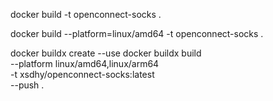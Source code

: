 

docker build -t openconnect-socks .

docker build --platform=linux/amd64 -t openconnect-socks .

docker buildx create --use
docker buildx build \
  --platform linux/amd64,linux/arm64 \
  -t xsdhy/openconnect-socks:latest \
  --push .